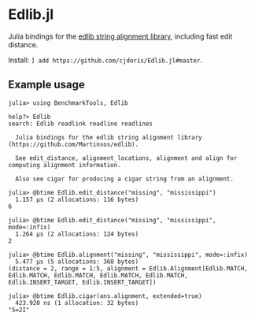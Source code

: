 # Edlib.jl

Julia bindings for the [edlib string alignment library](https://github.com/Martinsos/edlib), including fast edit distance.

Install: `] add https://github.com/cjdoris/Edlib.jl#master`.

## Example usage

```
julia> using BenchmarkTools, Edlib

help?> Edlib
search: Edlib readlink readline readlines

  Julia bindings for the edlib string alignment library (https://github.com/Martinsos/edlib).

  See edit_distance, alignment_locations, alignment and align for computing alignment information.

  Also see cigar for producing a cigar string from an alignment.

julia> @btime Edlib.edit_distance("missing", "mississippi")
  1.157 μs (2 allocations: 116 bytes)
6

julia> @btime Edlib.edit_distance("missing", "mississippi", mode=:infix)
  1.264 μs (2 allocations: 124 bytes)
2

julia> @btime Edlib.alignment("missing", "mississippi", mode=:infix)
  5.477 μs (5 allocations: 368 bytes)
(distance = 2, range = 1:5, alignment = Edlib.Alignment[Edlib.MATCH, Edlib.MATCH, Edlib.MATCH, Edlib.MATCH, Edlib.MATCH, Edlib.INSERT_TARGET, Edlib.INSERT_TARGET])

julia> @btime Edlib.cigar(ans.alignment, extended=true)
  423.920 ns (1 allocation: 32 bytes)
"5=2I"

```
